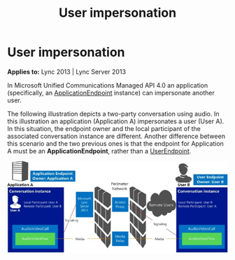 ﻿---
title: User impersonation
TOCTitle: User impersonation
ms:assetid: 4d243ea7-4131-462f-a476-f41bba5dac51
ms:mtpsurl: https://msdn.microsoft.com/en-us/library/Dn465968(v=office.15)
ms:contentKeyID: 57102530
ms.date: 07/25/2014
mtps_version: v=office.15
---

# User impersonation


**Applies to:** Lync 2013 | Lync Server 2013

In Microsoft Unified Communications Managed API 4.0 an application (specifically, an [ApplicationEndpoint](https://msdn.microsoft.com/en-us/library/hh384825\(v=office.15\)) instance) can impersonate another user.

The following illustration depicts a two-party conversation using audio. In this illustration an application (Application A) impersonates a user (User A). In this situation, the endpoint owner and the local participant of the associated conversation instance are different. Another difference between this scenario and the two previous ones is that the endpoint for Application A must be an **ApplicationEndpoint**, rather than a [UserEndpoint](https://msdn.microsoft.com/en-us/library/hh348819\(v=office.15\)).

![Two-party conversation with impersonation](images/Dn465968.Two-party-Impersonation-AV(Office.15).jpg "Two-party conversation with impersonation")

